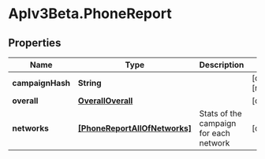# ApIv3Beta.PhoneReport

## Properties

Name | Type | Description | Notes
------------ | ------------- | ------------- | -------------
**campaignHash** | **String** |  | [optional] [readonly] 
**overall** | [**OverallOverall**](OverallOverall.md) |  | [optional] 
**networks** | [**[PhoneReportAllOfNetworks]**](PhoneReportAllOfNetworks.md) | Stats of the campaign for each network | [optional] 


